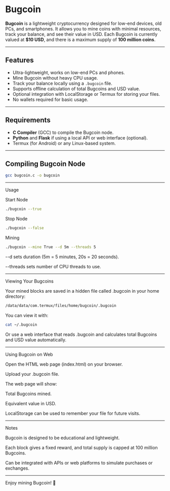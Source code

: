 # Bugcoin

**Bugcoin** is a lightweight cryptocurrency designed for low-end devices, old PCs, and smartphones. It allows you to mine coins with minimal resources, track your balance, and see their value in USD. Each Bugcoin is currently valued at **$10 USD**, and there is a maximum supply of **100 million coins**.

---

## Features

- Ultra-lightweight, works on low-end PCs and phones.
- Mine Bugcoin without heavy CPU usage.
- Track your balance locally using a `.bugcoin` file.
- Supports offline calculation of total Bugcoins and USD value.
- Optional integration with LocalStorage or Termux for storing your files.
- No wallets required for basic usage.

---

## Requirements

- **C Compiler** (GCC) to compile the Bugcoin node.
- **Python** and **Flask** if using a local API or web interface (optional).
- Termux (for Android) or any Linux-based system.

---

## Compiling Bugcoin Node

```bash
gcc bugcoin.c -o bugcoin
```

---

Usage

Start Node

```bash
./bugcoin --true
```

Stop Node

```bash
./bugcoin --false
```

Mining

```bash
./bugcoin --mine True --d 5m --threads 5
```

--d sets duration (5m = 5 minutes, 20s = 20 seconds).

--threads sets number of CPU threads to use.



---

Viewing Your Bugcoins

Your mined blocks are saved in a hidden file called .bugcoin in your home directory:

```bash
/data/data/com.termux/files/home/bugcoin/.bugcoin
```

You can view it with:

```bash
cat ~/.bugcoin
```

Or use a web interface that reads .bugcoin and calculates total Bugcoins and USD value automatically.


---

Using Bugcoin on Web

Open the HTML web page (index.html) on your browser.

Upload your .bugcoin file.

The web page will show:

Total Bugcoins mined.

Equivalent value in USD.


LocalStorage can be used to remember your file for future visits.



---

Notes

Bugcoin is designed to be educational and lightweight.

Each block gives a fixed reward, and total supply is capped at 100 million Bugcoins.

Can be integrated with APIs or web platforms to simulate purchases or exchanges.



---

Enjoy mining Bugcoin! 🚀
